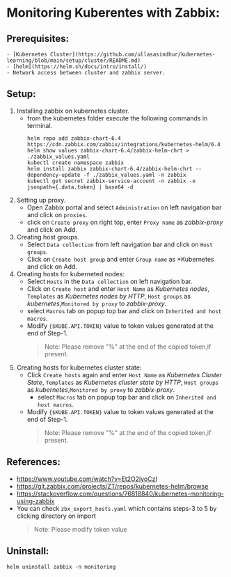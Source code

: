 # Monitoring Kuberentes with Zabbix:

## Prerequisites:
    - [Kubernetes Cluster](https://github.com/ullasasindhur/kubernetes-learning/blob/main/setup/cluster/README.md)
    - [helm](https://helm.sh/docs/intro/install/)
    - Network access between cluster and zabbix server.
## Setup:
1. Installing zabbix on kubernetes cluster.
    - from the kubernetes folder execute the following commands in terminal.
        ```shell
        helm repo add zabbix-chart-6.4  https://cdn.zabbix.com/zabbix/integrations/kubernetes-helm/6.4
        helm show values zabbix-chart-6.4/zabbix-helm-chrt > ./zabbix_values.yaml 
        kubectl create namespace zabbix
        helm install zabbix zabbix-chart-6.4/zabbix-helm-chrt --dependency-update -f ./zabbix_values.yaml -n zabbix
        kubectl get secret zabbix-service-account -n zabbix -o jsonpath={.data.token} | base64 -d 
        ```
2. Setting up proxy.
    - Open Zabbix portal and select `Administration` on left navigation bar and click on `proxies`.
    - click on `Create proxy` on right top, enter `Proxy name` as *zabbix-proxy* and click on Add.
3. Creating host groups.
    - Select `Data collection` from left navigation bar and click on `Host groups`.
    - Click on `Create host group` and enter `Group name` as *Kubernetes and click on Add.
4. Creating hosts for kuberneted nodes:
    - Select `Hosts` in the `Data collection` on left navigation bar.
    - Click on `Create host` and enter `Host Name` as *Kubernetes nodes*, `Templates` as *Kubernetes nodes by HTTP*, `Host groups` as *kubernetes*,`Monitored by proxy` to *zabbix-proxy*.
    - select `Macros` tab on popup top bar and click on `Inherited and host macros`.
    - Modify `{$KUBE.API.TOKEN}` value to token values generated at the end of Step-1.
        > Note: Please remove "%" at the end of the copied token,if present.
5. Creating hosts for kubernetes cluster state:
    - Click `Create hosts` again and enter `Host Name` as *Kubernetes Cluster State*, `Templates` as *Kubernetes cluster state by HTTP*, `Host groups` as *kubernetes*,`Monitored by proxy` to *zabbix-proxy*. 
       - select `Macros` tab on popup top bar and click on `Inherited and host macros`.
    - Modify `{$KUBE.API.TOKEN}` value to token values generated at the end of Step-1.
        > Note: Please remove "%" at the end of the copied token,if present.

## References:
- https://www.youtube.com/watch?v=Et2O2iyoCzI
- https://git.zabbix.com/projects/ZT/repos/kubernetes-helm/browse
- https://stackoverflow.com/questions/76818840/kubernetes-monitoring-using-zabbix
- You can check `zbx_export_hosts.yaml` which contains steps-3 to 5 by clicking directory on import
    > Note: Please modify token value

## Uninstall:
```
helm uninstall zabbix -n monitoring
```
